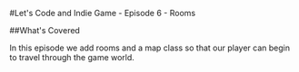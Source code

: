 #Let's Code and Indie Game - Episode 6 - Rooms

##What's Covered

In this episode we add rooms and a map class so that our player can begin to travel through the game world.

